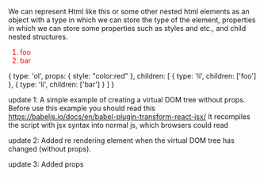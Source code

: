 We can represent Html like this or some other nested html elements as an object with a type in which we can store the type of the element, properties in which we can store some properties such as styles and etc., and child nested structures.

<ol style="color:red">
  <li>foo</li>
  <li>bar</li>
</ol>

{
  type: 'ol',
  props: {
    style: "color:red"
  },
  children: [
    {
      type: 'li',
      children: ['foo']
    },
    {
      type: 'li',
      children: ['bar']
    }
  ]
}

update 1: A simple example of creating a virtual DOM tree without props.
Before use this example you should read this https://babeljs.io/docs/en/babel-plugin-transform-react-jsx/
It recompiles the script with jsx syntax into normal js, which browsers could read

update 2: Added re rendering element when the virtual DOM tree has changed (without props).

update 3: Added props
